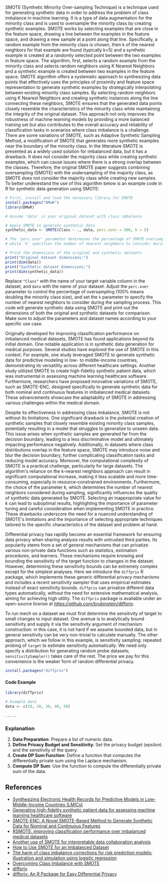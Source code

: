 
SMOTE (Synthetic Minority Over-sampling Technique) is a technique used for generating synthetic data in order to address the problem of class imbalance in machine learning. It is a type of data augmentation for the minority class and is used to oversample the minority class by creating synthetic examples. SMOTE works by selecting examples that are close in the feature space, drawing a line between the examples in the feature space, and drawing a new sample at a point along that line. Specifically, a random example from the minority class is chosen, then k of the nearest neighbors for that example are found (typically k=5) and a synthetic example is created at a randomly selected point between the two examples in feature space. The algorithm, first, selects a random example from the minority class and selects random neighbors using K Nearest Neighbors and a synthetic example is created between two examples in the feature space. SMOTE algorithm offers a systematic approach to synthesizing data points that effectively uses the principles of proximity and feature space representation to generate synthetic examples by strategically interpolating between existing minority class samples. By selecting random neighbors using K Nearest Neighbors and creating synthetic instances along the line connecting these neighbors, SMOTE ensures that the generated data points closely resemble the characteristics of the minority class while maintaining the integrity of the original dataset. This approach not only improves the robustness of machine learning models by providing a more balanced training set but also contributes to the overall accuracy and reliability of classification tasks in scenarios where class imbalance is a challenge. There are some variations of SMOTE, such as Adaptive Synthetic Sampling Method, a modification of SMOTE that generates more synthetic examples near the boundary of the minority class. In the litterature SMOTE is presented as a widely used solution for imbalanced data, but it has a drawback. It does not consider the majority class while creating synthetic examples, which can cause issues where there is a strong overlap between the classes. Therefore, the original SMOTE paper suggests combining oversampling (SMOTE) with the undersampling of the majority class, as SMOTE does not consider the majority class while creating new samples. To better underestand the use of this algorithm below is an example code in R for synthetic data generation using SMOTE:

```R
# First, install and load the necessary library for SMOTE
install.packages("DMwR")
library(DMwR)

# Assume 'data' is your original dataset with class imbalance

# Apply SMOTE to generate synthetic data
synthetic_data <- SMOTE(Class ~ ., data, perc.over = 100, k = 5)

# The 'perc.over' parameter determines the percentage of SMOTE oversampling,
# while 'k' specifies the number of nearest neighbors to consider during sampling.

# Print the dimensions of the original and synthetic datasets
print("Original dataset dimensions:")
print(dim(data))
print("Synthetic dataset dimensions:")
print(dim(synthetic_data))
```

Replace `"Class"` with the name of your target variable column in the dataset, and `data` with the name of your dataset. Adjust the `perc.over` parameter to control the percentage of oversampling (100% means doubling the minority class size), and set the `k` parameter to specify the number of nearest neighbors to consider during the sampling process. This code will generate synthetic data using SMOTE and print out the dimensions of both the original and synthetic datasets for comparison. Make sure to adjust the parameters and dataset names according to your specific use case.

Originally developed for improving classification performance on imbalanced medical datasets, SMOTE has found applications beyond its initial domain. One notable application is in synthetic data generation for medical purposes. Several studies have explored the use of SMOTE in this context. For example, one study leveraged SMOTE to generate synthetic data for predictive modeling in low- to middle-income countries, demonstrating its versatility across different healthcare settings. Another study utilized SMOTE to create high-fidelity synthetic patient data, which was instrumental in assessing machine learning healthcare software. Furthermore, researchers have proposed innovative variations of SMOTE, such as SMOTE-ENC, designed specifically to generate synthetic data for both nominal and continuous features in imbalanced medical datasets. These advancements showcase the adaptability of SMOTE in addressing various challenges within the medical domain.

Despite its effectiveness in addressing class imbalance, SMOTE is not without its limitations. One significant drawback is the potential creation of synthetic samples that closely resemble existing minority class samples, potentially resulting in a model that struggles to generalize to unseen data. This issue arises when synthetic samples are generated far from the decision boundary, leading to a less discriminative model and ultimately impacting performance negatively. Additionally, in datasets where class distributions overlap in the feature space, SMOTE may introduce noise and blur the decision boundary, further complicating classification tasks and reducing model accuracy. Moreover, the computational complexity of SMOTE is a practical challenge, particularly for large datasets. The algorithm's reliance on the k-nearest neighbors approach can result in significant computational increase, making it less scalable and more time-consuming, especially in resource-constrained environments. Furthermore, the choice of the parameter _k_, which determines the number of nearest neighbors considered during sampling, significantly influences the quality of synthetic data generated by SMOTE. Selecting an inappropriate value for _k_ can lead to suboptimal results, highlighting the importance of parameter tuning and careful consideration when implementing SMOTE in practice. These drawbacks underscore the need for a nuanced understanding of SMOTE's limitations and the importance of selecting appropriate techniques tailored to the specific characteristics of the dataset and problem at hand.



Differential privacy has rapidly become an essential framework for ensuring data privacy when sharing analysis results with untrusted third parties. Its popularity stems from a set of general mechanisms that can privatize various non-private data functions such as statistics, estimation procedures, and learners. These mechanisms require knowing and bounding the sensitivity of the target function to changes in the dataset. However, determining these sensitivity bounds can be extremely complex except for the simplest analyses. Here we introduce the `diffpriv` R package, which implements these generic differential privacy mechanisms and includes a recent sensitivity sampler that uses empirical estimates instead of exact sensitivity bounds. `diffpriv` can privatize different data types automatically, without the need for extensive mathematical analysis, aiming for achieving high utility. The `diffpriv` package is available under an open-source license at https://github.com/brubinstein/diffpriv.



To run mech on a dataset we must first determine the sensitivity of target to small changes to input dataset. One avenue is to analytically bound sensitivity and supply it via the sensitivity argument of mechanism construction: in this case, it is not hard if we assume bounded data, but in general sensitivity can be very non-trivial to calculate manually. The other approach, which we follow in this example, is sensitivity sampling: repeated probing of `target` to estimate sensitivity automatically. We need only specify a distribution for generating random probe datasets; `sensitivitySampler()` takes care of the rest. The price we pay for this convenience is the weaker form of random differential privacy.

```r
install.packages("diffpriv")
```

#### **Code Example**

```r
library(diffpriv)

# Example data
data <- c(10, 20, 30, 40, 50)

.....
```

### **Explanation**

2. **Data Preparation**: Prepare a list of numeric data.
3. **Define Privacy Budget and Sensitivity**: Set the privacy budget (epsilon) and the sensitivity of the query.
4. **Create DP Sum Function**: Define a function that computes the differentially private sum using the Laplace mechanism.
5. **Compute DP Sum**: Use the function to compute the differentially private sum of the data.




## References

- [Synthesizing Electronic Health Records for Predictive Models in Low-Middle-Income Countries (LMICs)](https://www.ncbi.nlm.nih.gov/pmc/articles/PMC10295936/) 
- [Generating high-fidelity synthetic patient data for assessing machine learning healthcare software](https://www.nature.com/articles/s41746-020-00353-9)
- [SMOTE-ENC: A Novel SMOTE-Based Method to Generate Synthetic Data for Nominal and Continuous Features](https://www.mdpi.com/2571-5577/4/1/18)
- [RSMOTE: improving classification performance over imbalanced medical datasets](https://www.ncbi.nlm.nih.gov/pmc/articles/PMC7292850/)
- [Another use of SMOTE for interpretable data collaboration analysis](https://www.sciencedirect.com/science/article/pii/S0957417423008874)
- [How to Use SMOTE for an Imbalanced Dataset](https://www.turing.com/kb/smote-for-an-imbalanced-dataset)
- [The harm of class imbalance corrections for risk prediction models: illustration and simulation using logistic regression](https://academic.oup.com/jamia/article/29/9/1525/6605096)
- [Overcoming Class Imbalance with SMOTE ](https://www.blog.trainindata.com/overcoming-class-imbalance-with-smote/)
- [diffpriv](https://github.com/brubinstein/diffpriv)
- [diffpriv: An R Package for Easy Differential Privacy](https://cran.r-project.org/web/packages/diffpriv/vignettes/diffpriv.pdf) 
